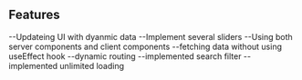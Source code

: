 <!-- This is a [Next.js](https://nextjs.org/) project bootstrapped with [`create-next-app`](https://github.com/vercel/next.js/tree/canary/packages/create-next-app). -->

## Features
 --Updateing UI with dyanmic data
 --Implement several sliders
 --Using both server components and client components
 --fetching data without using useEffect hook
 --dynamic routing
 --implemented search filter 
 --implemented unlimited loading
